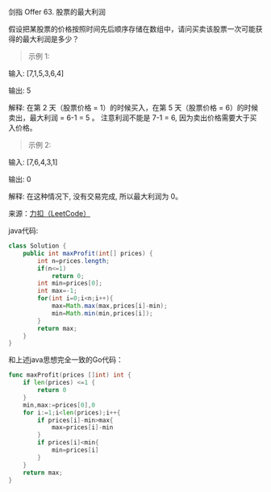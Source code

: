 剑指 Offer 63. 股票的最大利润

假设把某股票的价格按照时间先后顺序存储在数组中，请问买卖该股票一次可能获得的最大利润是多少？

>示例 1:

输入: [7,1,5,3,6,4]

输出: 5

解释: 在第 2 天（股票价格 = 1）的时候买入，在第 5 天（股票价格 = 6）的时候卖出，最大利润 = 6-1 = 5 。
     注意利润不能是 7-1 = 6, 因为卖出价格需要大于买入价格。

>示例 2:

输入: [7,6,4,3,1]

输出: 0

解释: 在这种情况下, 没有交易完成, 所以最大利润为 0。

来源：[力扣（LeetCode）](https://leetcode-cn.com/problems/gu-piao-de-zui-da-li-run-lcof)

java代码:

```java
class Solution {
    public int maxProfit(int[] prices) {
        int n=prices.length;
        if(n<=1)
            return 0;
        int min=prices[0];
        int max=-1;
        for(int i=0;i<n;i++){
            max=Math.max(max,prices[i]-min);
            min=Math.min(min,prices[i]);          
        }
        return max;
    }
}
```

和上述java思想完全一致的Go代码：
```go
func maxProfit(prices []int) int {
    if len(prices) <=1 {
        return 0
    }
    min,max:=prices[0],0
    for i:=1;i<len(prices);i++{
        if prices[i]-min>max{
            max=prices[i]-min
        }
        if prices[i]<min{
            min=prices[i]
        }
    }
    return max;
}
```
